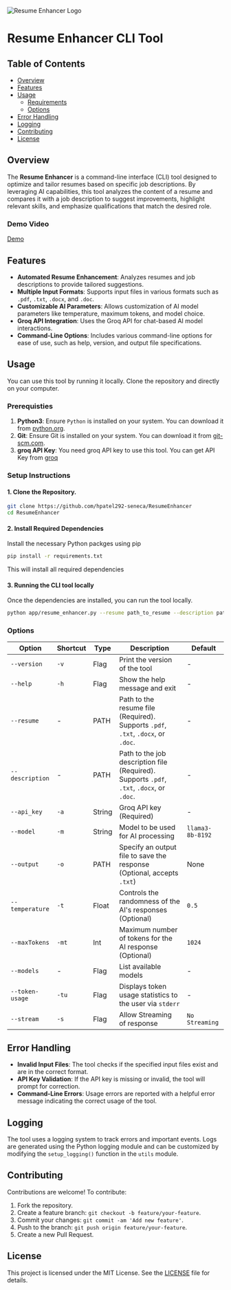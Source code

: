 ![Resume Enhancer Logo](https://github.com/hpatel292-seneca/ResumeEnhancer/blob/main/assets/logo.png)

# Resume Enhancer CLI Tool

## Table of Contents

- [Overview](#overview)
- [Features](#features)
- [Usage](#usage)
  - [Requirements](#prerequisties)
  - [Options](#options)
- [Error Handling](#error-handling)
- [Logging](#logging)
- [Contributing](#contributing)
- [License](#license)

## Overview

The **Resume Enhancer** is a command-line interface (CLI) tool designed to optimize and tailor resumes based on specific job descriptions. By leveraging AI capabilities, this tool analyzes the content of a resume and compares it with a job description to suggest improvements, highlight relevant skills, and emphasize qualifications that match the desired role.

### Demo Video

[Demo](https://youtu.be/W5IWO4vnTKA)

## Features

- **Automated Resume Enhancement**: Analyzes resumes and job descriptions to provide tailored suggestions.
- **Multiple Input Formats**: Supports input files in various formats such as `.pdf`, `.txt`, `.docx`, and `.doc`.
- **Customizable AI Parameters**: Allows customization of AI model parameters like temperature, maximum tokens, and model choice.
- **Groq API Integration**: Uses the Groq API for chat-based AI model interactions.
- **Command-Line Options**: Includes various command-line options for ease of use, such as help, version, and output file specifications.

## Usage

You can use this tool by running it locally. Clone the repository and directly on your computer.

### Prerequisties

1. **Python3**: Ensure `Python` is installed on your system. You can download it from [python.org](https://www.python.org/downloads/).
2. **Git**: Ensure Git is installed on your system. You can download it from [git-scm.com](https://git-scm.com/).
3. **groq API Key**: You need groq API key to use this tool. You can get API Key from [groq](https://console.groq.com/playground)

### Setup Instructions

#### 1. Clone the Repository.

```bash
git clone https://github.com/hpatel292-seneca/ResumeEnhancer
cd ResumeEnhancer
```

#### 2. Install Required Dependencies

Install the necessary Python packges using pip

```bash
pip install -r requirements.txt
```

This will install all required dependencies

#### 3. Running the CLI tool locally

Once the dependencies are installed, you can run the tool locally.

```bash
python app/resume_enhancer.py --resume path_to_resume --description path_to_description --api_key groq_api_key
```

### Options

| Option          | Shortcut | Type   | Description                                                                               | Default          |
| --------------- | -------- | ------ | ----------------------------------------------------------------------------------------- | ---------------- |
| `--version`     | `-v`     | Flag   | Print the version of the tool                                                             | -                |
| `--help`        | `-h`     | Flag   | Show the help message and exit                                                            | -                |
| `--resume`      | -        | PATH   | Path to the resume file (Required). Supports `.pdf`, `.txt`, `.docx`, or `.doc`.          | -                |
| `--description` | -        | PATH   | Path to the job description file (Required). Supports `.pdf`, `.txt`, `.docx`, or `.doc`. | -                |
| `--api_key`     | `-a`     | String | Groq API key (Required)                                                                   | -                |
| `--model`       | `-m`     | String | Model to be used for AI processing                                                        | `llama3-8b-8192` |
| `--output`      | `-o`     | PATH   | Specify an output file to save the response (Optional, accepts `.txt`)                    | None             |
| `--temperature` | `-t`     | Float  | Controls the randomness of the AI's responses (Optional)                                  | `0.5`            |
| `--maxTokens`   | `-mt`    | Int    | Maximum number of tokens for the AI response (Optional)                                   | `1024`           |
| `--models`      | -        | Flag   | List available models                                                                     | -                |
| `--token-usage` | `-tu`    | Flag   | Displays token usage statistics to the user via `stderr`                                  | -                |
| `--stream`      | `-s`     | Flag   | Allow Streaming of response                                                               | `No Streaming`   |

## Error Handling

- **Invalid Input Files**: The tool checks if the specified input files exist and are in the correct format.
- **API Key Validation**: If the API key is missing or invalid, the tool will prompt for correction.
- **Command-Line Errors**: Usage errors are reported with a helpful error message indicating the correct usage of the tool.

## Logging

The tool uses a logging system to track errors and important events. Logs are generated using the Python logging module and can be customized by modifying the `setup_logging()` function in the `utils` module.

## Contributing

Contributions are welcome! To contribute:

1. Fork the repository.
2. Create a feature branch: `git checkout -b feature/your-feature`.
3. Commit your changes: `git commit -am 'Add new feature'`.
4. Push to the branch: `git push origin feature/your-feature`.
5. Create a new Pull Request.

## License

This project is licensed under the MIT License. See the [LICENSE](LICENSE) file for details.
